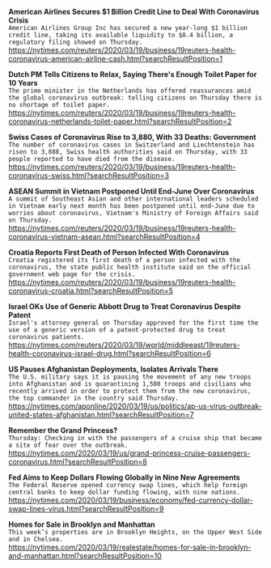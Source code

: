 **American Airlines Secures $1 Billion Credit Line to Deal With Coronavirus Crisis**\
`American Airlines Group Inc has secured a new year-long $1 billion credit line, taking its available liquidity to $8.4 billion, a regulatory filing showed on Thursday. `\
https://nytimes.com/reuters/2020/03/19/business/19reuters-health-coronavirus-american-airline-cash.html?searchResultPosition=1

**Dutch PM Tells Citizens to Relax, Saying There's Enough Toilet Paper for 10 Years**\
`The prime minister in the Netherlands has offered reassurances amid the global coronavirus outbreak: telling citizens on Thursday there is no shortage of toilet paper.`\
https://nytimes.com/reuters/2020/03/19/business/19reuters-health-coronavirus-netherlands-toilet-paper.html?searchResultPosition=2

**Swiss Cases of Coronavirus Rise to 3,880, With 33 Deaths: Government**\
`The number of coronavirus cases in Switzerland and Liechtenstein has risen to 3,888, Swiss health authorities said on Thursday, with 33 people reported to have died from the disease. `\
https://nytimes.com/reuters/2020/03/19/business/19reuters-health-coronavirus-swiss.html?searchResultPosition=3

**ASEAN Summit in Vietnam Postponed Until End-June Over Coronavirus**\
`A summit of Southeast Asian and other international leaders scheduled in Vietnam early next month has been postponed until end-June due to worries about coronavirus, Vietnam's Ministry of Foreign Affairs said on Thursday.`\
https://nytimes.com/reuters/2020/03/19/business/19reuters-health-coronavirus-vietnam-asean.html?searchResultPosition=4

**Croatia Reports First Death of Person Infected With Coronavirus**\
`Croatia registered its first death of a person infected with the coronavirus, the state public health institute said on the official government web page for the crisis.`\
https://nytimes.com/reuters/2020/03/19/business/19reuters-health-coronavirus-croatia.html?searchResultPosition=5

**Israel OKs Use of Generic Abbott Drug to Treat Coronavirus Despite Patent**\
`Israel's attorney general on Thursday approved for the first time the use of a generic version of a patent-protected drug to treat coronavirus patients.`\
https://nytimes.com/reuters/2020/03/19/world/middleeast/19reuters-health-coronavirus-israel-drug.html?searchResultPosition=6

**US Pauses Afghanistan Deployments, Isolates Arrivals There**\
`The U.S. military says it is pausing the movement of any new troops into Afghanistan and is quarantining 1,500 troops and civilians who recently arrived in order to protect them from the new coronavirus, the top commander in the country said Thursday.`\
https://nytimes.com/aponline/2020/03/19/us/politics/ap-us-virus-outbreak-united-states-afghanistan.html?searchResultPosition=7

**Remember the Grand Princess?**\
`Thursday: Checking in with the passengers of a cruise ship that became a site of fear over the outbreak.`\
https://nytimes.com/2020/03/19/us/grand-princess-cruise-passengers-coronavirus.html?searchResultPosition=8

**Fed Aims to Keep Dollars Flowing Globally in Nine New Agreements**\
`The Federal Reserve opened currency swap lines, which help foreign central banks to keep dollar funding flowing, with nine nations.`\
https://nytimes.com/2020/03/19/business/economy/fed-currency-dollar-swap-lines-virus.html?searchResultPosition=9

**Homes for Sale in Brooklyn and Manhattan**\
`This week’s properties are in Brooklyn Heights, on the Upper West Side and in Chelsea.`\
https://nytimes.com/2020/03/19/realestate/homes-for-sale-in-brooklyn-and-manhattan.html?searchResultPosition=10

